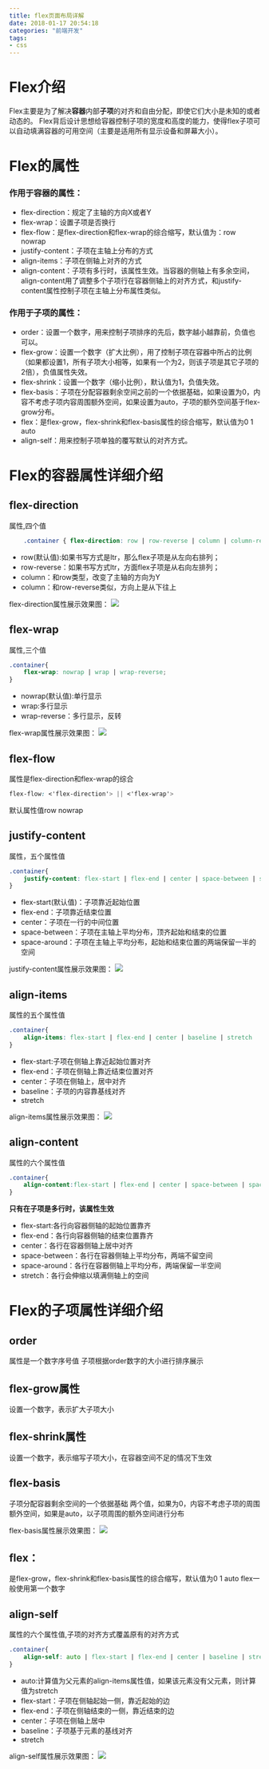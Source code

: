 ```yaml
---
title: flex页面布局详解
date: 2018-01-17 20:54:18
categories: "前端开发"
tags: 
- css
---
```


# Flex介绍
Flex主要是为了解决**容器**内部**子项**的对齐和自由分配，即使它们大小是未知的或者动态的。
Flex背后设计思想给容器控制子项的宽度和高度的能力，使得flex子项可以自动填满容器的可用空间（主要是适用所有显示设备和屏幕大小）。

# Flex的属性
### 作用于容器的属性：
* flex-direction：规定了主轴的方向X或者Y
* flex-wrap：设置子项是否换行
* flex-flow：是flex-direction和flex-wrap的综合缩写，默认值为：row nowrap
* justify-content：子项在主轴上分布的方式
* align-items：子项在侧轴上对齐的方式
* align-content：子项有多行时，该属性生效。当容器的侧轴上有多余空间，align-content用了调整多个子项行在容器侧轴上的对齐方式，和justify-content属性控制子项在主轴上分布属性类似。

### 作用于子项的属性：
* order：设置一个数字，用来控制子项排序的先后，数字越小越靠前，负值也可以。
* flex-grow：设置一个数字（扩大比例），用了控制子项在容器中所占的比例（如果都设置1，所有子项大小相等，如果有一个为2，则该子项是其它子项的2倍），负值属性失效。
* flex-shrink：设置一个数字（缩小比例），默认值为1，负值失效。
* flex-basis：子项在分配容器剩余空间之前的一个依据基础，如果设置为0，内容不考虑子项内容周围额外空间，如果设置为auto，子项的额外空间基于flex-grow分布。
* flex：是flex-grow，flex-shrink和flex-basis属性的综合缩写，默认值为0 1 auto
* align-self：用来控制子项单独的覆写默认的对齐方式。

# Flex的容器属性详细介绍

## flex-direction
属性,四个值
``` css
	.container { flex-direction: row | row-reverse | column | column-reverse; }
```
* row(默认值):如果书写方式是ltr，那么flex子项是从左向右排列；
* row-reverse：如果书写方式ltr，方面flex子项是从右向左排列；
* column：和row类型，改变了主轴的方向为Y
* column：和row-reverse类似，方向上是从下往上

flex-direction属性展示效果图：
![](/assets/images/flex-direction.png)

## flex-wrap
属性,三个值
``` css
.container{ 
	flex-wrap: nowrap | wrap | wrap-reverse; 
}
```
* nowrap(默认值):单行显示
* wrap:多行显示
* wrap-reverse：多行显示，反转

flex-wrap属性展示效果图：
![](/assets/images/flex-wrap.png)

## flex-flow
属性是flex-direction和flex-wrap的综合
``` css
flex-flow: <'flex-direction'> || <'flex-wrap'>
```
默认属性值row nowrap

## justify-content
属性，五个属性值
``` css
.container{
	justify-content: flex-start | flex-end | center | space-between | space-around;
}
```
* flex-start(默认值)：子项靠近起始位置
* flex-end：子项靠近结束位置
* center：子项在一行的中间位置
* space-between：子项在主轴上平均分布，顶齐起始和结束的位置
* space-around：子项在主轴上平均分布，起始和结束位置的两端保留一半的空间

justify-content属性展示效果图：
![](/assets/images/justify-content.png)

## align-items
属性的五个属性值
``` css
.container{
	align-items: flex-start | flex-end | center | baseline | stretch
}
```
* flex-start:子项在侧轴上靠近起始位置对齐
* flex-end：子项在侧轴上靠近结束位置对齐
* center：子项在侧轴上，居中对齐
* baseline：子项的内容靠基线对齐
* stretch

align-items属性展示效果图：
![](/assets/images/align-items.png)

## align-content
属性的六个属性值
``` css
.container{
	align-content:flex-start | flex-end | center | space-between | space-around | stretch
}
```
**只有在子项是多行时，该属性生效**
* flex-start:各行向容器侧轴的起始位置靠齐
* flex-end：各行向容器侧轴的结束位置靠齐
* center：各行在容器侧轴上居中对齐
* space-between：各行在容器侧轴上平均分布，两端不留空间
* space-around：各行在容器侧轴上平均分布，两端保留一半空间
* stretch：各行会伸缩以填满侧轴上的空间



# Flex的子项属性详细介绍
## order
属性是一个数字序号值
子项根据order数字的大小进行排序展示


## flex-grow属性
设置一个数字，表示扩大子项大小
## flex-shrink属性
设置一个数字，表示缩写子项大小，在容器空间不足的情况下生效

## flex-basis
子项分配容器剩余空间的一个依据基础
两个值，如果为0，内容不考虑子项的周围额外空间，如果是auto，以子项周围的额外空间进行分布

flex-basis属性展示效果图：
![](/assets/images/flex-basis.png)

## flex：
是flex-grow，flex-shrink和flex-basis属性的综合缩写，默认值为0 1 auto
flex一般使用第一个数字

## align-self
属性的六个属性值,子项的对齐方式覆盖原有的对齐方式
``` css
.container{
	align-self: auto | flex-start | flex-end | center | baseline | stretch;
}
```
* auto:计算值为父元素的align-items属性值，如果该元素没有父元素，则计算值为stretch
* flex-start：子项在侧轴起始一侧，靠近起始的边
* flex-end：子项在侧轴结束的一侧，靠近结束的边
* center：子项在侧轴上居中
* baseline：子项基于元素的基线对齐
* stretch

align-self属性展示效果图：
![](/assets/images/align-self.png)


